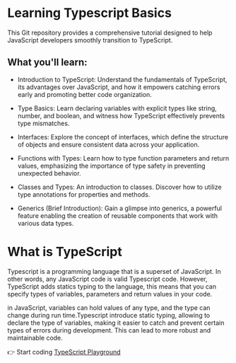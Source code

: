 # Learning Typescript Basics
This Git repository provides a comprehensive tutorial designed to help JavaScript developers smoothly transition to TypeScript.

## What you'll learn:
- Introduction to TypeScript: Understand the fundamentals of TypeScript, its advantages over JavaScript, and how it empowers catching errors early and promoting better code organization.

- Type Basics: Learn declaring variables with explicit types like string, number, and boolean, and witness how TypeScript effectively prevents type mismatches.

- Interfaces: Explore the concept of interfaces, which define the structure of objects and ensure consistent data across your application.

- Functions with Types: Learn how to type function parameters and return values, emphasizing the importance of type safety in preventing unexpected behavior.

- Classes and Types: An introduction to classes. Discover how to utilize type annotations for properties and methods.

- Generics (Brief Introduction): Gain a glimpse into generics, a powerful feature enabling the creation of reusable components that work with various data types.

# What is TypeScript
Typescript is a programming language that is a superset of JavaScript. In other words, any JavaScript code is valid Typescript code. However, TypeScript adds statics typing to the language, this means that you can specify types of variables, parameters and return values in your code.

in JavaScript, variables can hold values of any type, and the type can change during run time.Typescript introduce static typing, allowing to declare the type of variables, making it easier to catch and prevent certain types of errors during development. This can lead to more robust and maintainable code.

👉 Start coding [TypeScript Playground](https://www.typescriptlang.org/play/?#code/Q)
